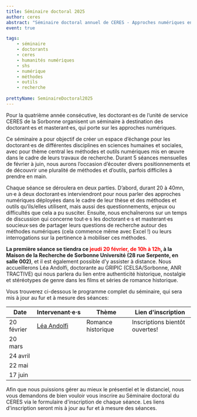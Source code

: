 ```yaml
---
title: Séminaire doctoral 2025
author: ceres
abstract: "Séminaire doctoral annuel de CERES - Approches numériques en SHS"
event: true

tags:
    - séminaire
    - doctorants
    - ceres
    - humanités numériques
    - shs
    - numérique
    - méthodes
    - outils
    - recherche
    
prettyName: SeminaireDoctoral2025
---
```


Pour la quatrième année consécutive, les doctorant·es de l’unité de service CERES de la Sorbonne organisent un séminaire
à destination des doctorant·es et masterant·es, qui porte sur les approches numériques.

Ce séminaire a pour objectif de créer un espace d’échange pour les doctorant·es de différentes disciplines en sciences
humaines et sociales, avec pour thème central les méthodes et outils numériques mis en œuvre dans le cadre de leurs
travaux de recherche. Durant 5 séances mensuelles de février à juin, nous aurons l’occasion d’écouter divers
positionnements et de découvrir une pluralité de méthodes et d’outils, parfois difficiles à prendre en main.

Chaque séance se déroulera en deux parties. D’abord, durant 20 à 40mn, un·e à deux doctorant·es interviendront pour nous
parler des approches numériques déployées dans le cadre de leur thèse et des méthodes et outils qu’ils/elles utilisent,
mais aussi des questionnements, enjeux ou difficultés que cela a pu susciter. Ensuite, nous enchaînerons sur un temps de
discussion qui concerne tout·e·s les doctorant·e·s et masterant·es soucieux·ses de partager leurs questions de recherche
autour des méthodes numériques (cela commence même avec Excel !) ou leurs interrogations sur la pertinence à mobiliser
ces méthodes.

**La première séance se tiendra ce <span style="color:red;">jeudi 20 février, de 10h à 12h</span>, à la Maison de la
Recherche de Sorbonne Université (28 rue Serpente, en salle 002)**, et il est également possible d’y assister à
distance. Nous accueillerons Léa Andolfi, doctorante au GRIPIC (CELSA/Sorbonne, ANR TRACTIVE) qui nous parlera du lien
entre authenticité historique, nostalgie et stéréotypes de genre dans les films et séries de romance historique.

Vous trouverez ci-dessous le programme complet du séminaire, qui sera mis à jour au fur et à mesure des séances:

| Date       | Intervenant·e·s                                                 | Thème              | Lien d'inscription             | 
|------------|-----------------------------------------------------------------|--------------------|--------------------------------|
| 20 février | [Léa Andolfi](https://ceres.sorbonne-universite.fr/LeaAndolfi/) | Romance historique | Inscriptions bientôt ouvertes! |
| 20 mars    |                                                                 |                    |                                |
| 24 avril   |                                                                 |                    |                                |
| 22 mai     |                                                                 |                    |                                |
| 17 juin    |                                                                 |                    |                                |


Afin que nous puissions gérer au mieux le présentiel et le distanciel, nous vous demandons de bien vouloir vous inscrire au Séminaire doctoral du CERES via le formulaire d'inscription de chaque séance. Les liens d'inscription seront mis à jour au fur et à mesure des séances.
